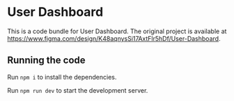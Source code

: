 
  # User Dashboard

  This is a code bundle for User Dashboard. The original project is available at https://www.figma.com/design/K48aqnysSi17AxtFlr5hDf/User-Dashboard.

  ## Running the code

  Run `npm i` to install the dependencies.

  Run `npm run dev` to start the development server.
  
